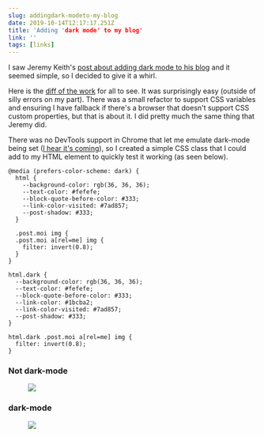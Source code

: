 ```yaml
---
slug: addingdark-modeto-my-blog
date: 2019-10-14T12:17:17.251Z
title: 'Adding 'dark mode' to my blog'
link: ''
tags: [links]
---
```


I saw Jeremy Keith's [post about adding dark mode to his blog](https://adactio.com/journal/15941)&nbsp;and it seemed simple, so I decided to give it a whirl.

Here is the [diff of the work](https://github.com/PaulKinlan/paul.kinlan.me/compare/00862927187ef8b36433ee59679cb6367a21793a...main)&nbsp;for all to see.&nbsp;It was surprisingly easy (outside of silly errors on my part). There was a small refactor to support CSS variables and ensuring I have fallback if there's a browser that doesn't support CSS custom properties, but that is about it. I did pretty much the same thing that Jeremy did.

There was no DevTools support in Chrome that let me emulate dark-mode being set ([I hear it's coming](https://bugs.chromium.org/p/chromium/issues/detail?id=1004246)), so I created a simple CSS class that I could add to my HTML element to quickly test it working (as seen below).

```
@media (prefers-color-scheme: dark) {
  html {
    --background-color: rgb(36, 36, 36);
    --text-color: #fefefe;
    --block-quote-before-color: #333;
    --link-color-visited: #7ad857;
    --post-shadow: #333;
  }

  .post.moi img {
  .post.moi a[rel=me] img {
    filter: invert(0.8);
  }
}

html.dark {
  --background-color: rgb(36, 36, 36);
  --text-color: #fefefe;
  --block-quote-before-color: #333;
  --link-color: #1bcba2;
  --link-color-visited: #7ad857;
  --post-shadow: #333;
}

html.dark .post.moi a[rel=me] img {
  filter: invert(0.8);
}

```

### Not dark-mode

<figure><img src="/images/2019-10-14-addingdark-modeto-my-blog-0.jpeg"></figure>

### dark-mode

<figure><img src="/images/2019-10-14-addingdark-modeto-my-blog-1.jpeg"></figure>

